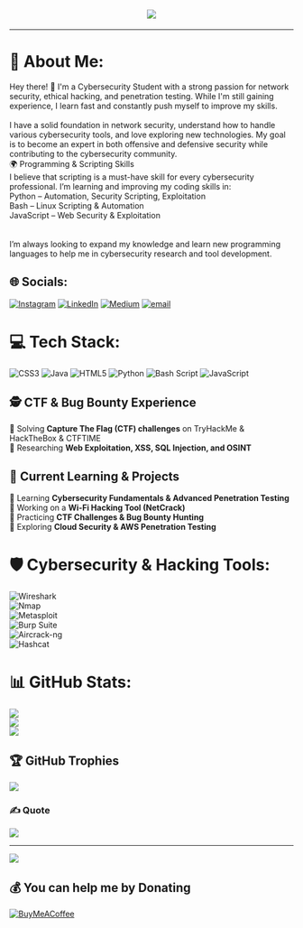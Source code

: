 
<h1 align="center">
  <a href="#">
    <img src="https://readme-typing-svg.herokuapp.com?font=Fira+Code&size=25&color=39FF14&center=true&vCenter=true&width=440&height=45&lines=Hey+There!;Iam+Tareq+Abu+Khashabeh;Aspiring+Cybersecurity;Welcome!">
  </a>
</h1>

---
# 💫 About Me:
Hey there! 👋 I'm a Cybersecurity Student with a strong passion for network security, ethical hacking, and penetration testing. While I'm still gaining experience, I learn fast and constantly push myself to improve my skills.<br><br>I have a solid foundation in network security, understand how to handle various cybersecurity tools, and love exploring new technologies. My goal is to become an expert in both offensive and defensive security while contributing to the cybersecurity community.<br>🌍 Programming & Scripting Skills<br>I believe that scripting is a must-have skill for every cybersecurity professional. I’m learning and improving my coding skills in:<br> Python – Automation, Security Scripting, Exploitation<br> Bash – Linux Scripting & Automation<br> JavaScript – Web Security & Exploitation<br><br><br>I’m always looking to expand my knowledge and learn new programming languages to help me in cybersecurity research and tool development.


## 🌐 Socials:
[![Instagram](https://img.shields.io/badge/Instagram-%23E4405F.svg?logo=Instagram&logoColor=white)](https://instagram.com/tareq_abukhashabeh) [![LinkedIn](https://img.shields.io/badge/LinkedIn-%230077B5.svg?logo=linkedin&logoColor=white)](https://www.linkedin.com/in/tareq-abu-khashabeh-48a3a4303/) [![Medium](https://img.shields.io/badge/Medium-12100E?logo=medium&logoColor=white)](https://medium.com/@tareqkh.ctf) [![email](https://img.shields.io/badge/Email-D14836?logo=gmail&logoColor=white)](mailto:tareq.abukhashabeh@gmail.com) 

# 💻 Tech Stack:
![CSS3](https://img.shields.io/badge/css3-%231572B6.svg?style=for-the-badge&logo=css3&logoColor=white) ![Java](https://img.shields.io/badge/java-%23ED8B00.svg?style=for-the-badge&logo=openjdk&logoColor=white) ![HTML5](https://img.shields.io/badge/html5-%23E34F26.svg?style=for-the-badge&logo=html5&logoColor=white) ![Python](https://img.shields.io/badge/python-3670A0?style=for-the-badge&logo=python&logoColor=ffdd54) ![Bash Script](https://img.shields.io/badge/bash_script-%23121011.svg?style=for-the-badge&logo=gnu-bash&logoColor=white) ![JavaScript](https://img.shields.io/badge/javascript-%23323330.svg?style=for-the-badge&logo=javascript&logoColor=%23F7DF1E)

## 🕵️ CTF & Bug Bounty Experience  
🔹 Solving **Capture The Flag (CTF) challenges** on TryHackMe & HackTheBox & CTFTIME  
🔹 Researching **Web Exploitation, XSS, SQL Injection, and OSINT**

## 📌 Current Learning & Projects  
🔹 Learning **Cybersecurity Fundamentals & Advanced Penetration Testing**  
🔹 Working on a **Wi-Fi Hacking Tool (NetCrack)**  
🔹 Practicing **CTF Challenges & Bug Bounty Hunting**  
🔹 Exploring **Cloud Security & AWS Penetration Testing**


# 🛡️ Cybersecurity & Hacking Tools:  
![Wireshark](https://img.shields.io/badge/Wireshark-007ACC?style=for-the-badge&logo=wireshark&logoColor=white)  
![Nmap](https://img.shields.io/badge/Nmap-0098DC?style=for-the-badge&logo=nmap&logoColor=white)  
![Metasploit](https://img.shields.io/badge/Metasploit-1572B6?style=for-the-badge&logo=metasploit&logoColor=white)  
![Burp Suite](https://img.shields.io/badge/Burp_Suite-F25D27?style=for-the-badge&logo=burp-suite&logoColor=white)  
![Aircrack-ng](https://img.shields.io/badge/Aircrack--ng-990000?style=for-the-badge&logo=aircrack-ng&logoColor=white)  
![Hashcat](https://img.shields.io/badge/Hashcat-800000?style=for-the-badge&logo=hashcat&logoColor=white)  


# 📊 GitHub Stats:
![](https://github-readme-stats.vercel.app/api?username=tareq-abukhashabeh&theme=github_dark&hide_border=true&include_all_commits=true&count_private=false)<br/>
![](https://nirzak-streak-stats.vercel.app/?user=tareq-abukhashabeh&theme=github_dark&hide_border=true)<br/>
![](https://github-readme-stats.vercel.app/api/top-langs/?username=tareq-abukhashabeh&theme=github_dark&hide_border=true&include_all_commits=true&count_private=false&layout=compact)


## 🏆 GitHub Trophies
![](https://github-profile-trophy.vercel.app/?username=tareq-abukhashabeh&theme=github_dark&no-frame=true&no-bg=true&margin-w=4)

### ✍️ Quote
![](https://quotes-github-readme.vercel.app/api?type=horizontal&theme=radical)

---
[![](https://visitcount.itsvg.in/api?id=tareq-abukhashabeh&icon=1&color=0)](https://visitcount.itsvg.in)

  ## 💰 You can help me by Donating
  [![BuyMeACoffee](https://img.shields.io/badge/Buy%20Me%20a%20Coffee-ffdd00?style=for-the-badge&logo=buy-me-a-coffee&logoColor=black)](https://buymeacoffee.com/tareq.abukhashabeh) 

  

